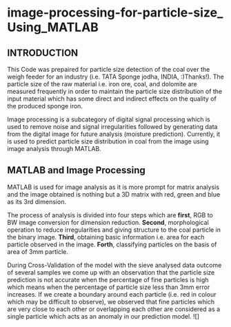 # image-processing-for-particle-size_ Using_MATLAB
## INTRODUCTION
This Code was prepaired for particle size detection of the coal over the weigh feeder for an industry (i.e. TATA Sponge jodha, INDIA,  :)Thanks!).
The particle size of the raw material i.e. iron ore, coal, and dolomite are measured frequently in order to maintain the particle size distribution of the input material which has some direct and indirect effects on the quality of the produced sponge iron.

Image processing is a subcategory of digital signal processing which is used to remove noise and signal irregularities followed by generating data from the digital image for future analysis (moisture prediction). Currently, it is used to predict particle size distribution in coal from the image using image analysis through MATLAB.

## MATLAB and Image Processing
MATLAB is used for image analysis as it is more prompt for matrix analysis and the image obtained is nothing but a 3D matrix with red, green and blue as its 3rd dimension.

The process of analysis is divided into four steps which are **first**, RGB to BW image conversion for dimension reduction. **Second**, morphological operation to reduce irregularities and giving structure to the coal particle in the binary image. **Third**, obtaining basic information i.e. area for each particle observed in the image. **Forth**, classifying particles on the basis of area of 3mm particle.

During Cross-Validation of the model with the sieve analysed data outcome of several samples we come up with an observation that the particle size prediction is not accurate when the percentage of fine particles is high which means when the percentage of particle size less than 3mm error increases. If we create a boundary around each particle (i.e. red in colour which may be difficult to observe), we observed that fine particles which are very close to each other or overlapping each other are considered as a single particle which acts as an anomaly in our prediction model.
![]
